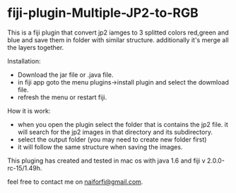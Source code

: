 # fiji-plugin-Multiple-JP2-to-RGB

This is a fiji plugin that convert jp2 iamges to 3 splitted colors red,green and blue and save them in folder with similar structure.
additionally it's merge all the layers together.

Installation: 
- Download the jar file or .java file.
- in fiji app goto the menu plugins->install plugin and select the dowmload file.
- refresh the menu or restart fiji.

How it is work:
- when you open the plugin select the folder that is contains the jp2 file. it will search for the jp2 images in that directory and its subdirectory.
- select the output folder (you may need to create new folder first)
- it will follow the same structure when saving the images.


This pluging has created and tested in mac os with java 1.6 and fiji v 2.0.0-rc-15/1.49h.

feel free to contact me on naiforfi@gmail.com.


 
